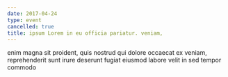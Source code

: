 ```yaml
---
date: 2017-04-24
type: event
cancelled: true
title: ipsum Lorem in eu officia pariatur. veniam,
---
```

enim magna sit proident, quis nostrud qui dolore occaecat ex veniam, reprehenderit sunt irure deserunt fugiat eiusmod labore velit in sed tempor commodo